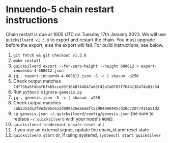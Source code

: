 # Innuendo-5 chain restart instructions

Chain restart is due at 1605 UTC on Tuesday 17th January 2023. We will use `quicksilverd v1.3.0` to export and restart the chain. You must upgrade before the export, else the export will fail. For build instructions, see below.

1. `git fetch && git checkout v1.3.0`
2. `make install`
3. `quicksilverd export --for-zero-height --height 608612 > export-innuendo-4-608612.json`
4. `jq . export-innuendo-4-608612.json -S -c | shasum -a256`
5. Check output matches `7df73ba5fdbaf6f4b5cced3f16b8f44047ad8f42a7a6f87f764413b474e81c54`
6. Run `python3 migrate-genesis.py`
7. `jq . genesis.json -S -c | shasum -a256`
8. Check output matches `cab2352d12f9e388bc633d909a26eaea8fc52904990405cd20d72077415a51d2`
9. `cp genesis.json ~/.quicksilverd/config/genesis.json` (be sure to replace `~/.quicksilverd` with your node's `HOME`).
10. `quicksilverd tendermint unsafe-reset-all`
11. If you use an external signer, update the chain_id and reset state.
12. `quicksilverd start` or, if using systemd, `systemctl start quicksilver`